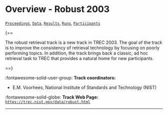 # Overview - Robust 2003

[`Proceedings`](./proceedings.md), [`Data`](./data.md), [`Results`](./results.md), [`Runs`](./runs.md), [`Participants`](./participants.md)

{==

The robust retrieval track is a new track in TREC 2003. The goal of the track is to improve the consistency of retrieval technology by focusing on poorly performing topics. In addition, the track brings back a classic, ad hoc retrieval task to TREC that provides a natural home for new participants.

==}

:fontawesome-solid-user-group: **Track coordinators:**

- E.M. Voorhees, National Institute of Standards and Technology (NIST) 

:fontawesome-solid-globe: **Track Web Page:** [`https://trec.nist.gov/data/robust.html`](https://trec.nist.gov/data/robust.html) 

---


